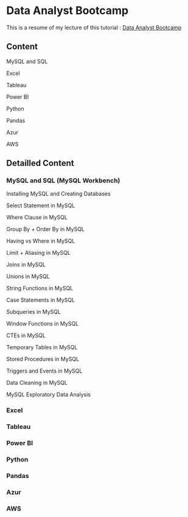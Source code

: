 # Data Analyst Bootcamp

This is a resume of my lecture of this tutorial : [Data Analyst Bootcamp](https://www.youtube.com/playlist?list=PLUaB-1hjhk8FE_XZ87vPPSfHqb6OcM0cF)

## Content

MySQL and SQL

Excel

Tableau

Power BI

Python

Pandas

Azur

AWS

## Detailled Content

### MySQL and SQL (MySQL Workbench)
Installing MySQL and Creating Databases

Select Statement in MySQL

Where Clause in MySQL

Group By + Order By in MySQL

Having vs Where in MySQL

Limit + Aliasing in MySQL

Joins in MySQL

Unions in MySQL

String Functions in MySQL

Case Statements in MySQL

Subqueries in MySQL

Window Functions in MySQL

CTEs in MySQL

Temporary Tables in MySQL

Stored Procedures in MySQL

Triggers and Events in MySQL

Data Cleaning in MySQL

MySQL Exploratory Data Analysis

### Excel

### Tableau

### Power BI

### Python

### Pandas

### Azur

### AWS

